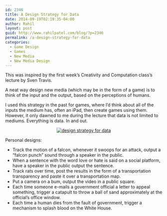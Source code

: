 ```yaml
---
id: 2346
title: A Design Strategy for Data
date: 2014-09-19T02:19:35-04:00
author: Rahil
layout: post
guid: http://www.rahilpatel.com/blog/?p=2346
permalink: /a-design-strategy-for-data
categories:
  - Game Design
  - Games
  - New Media
  - New Media Design
---
```

This was inspired by the first week&#8217;s Creativity and Computation class&#8217;s lecture by Sven Travis.

A neat way design new media (which may be in the form of a game) is to think of the input and the output, based on the perceptions of humans.

I used this strategy in the past for games, where I&#8217;d think about all of the inputs the medium has, often an iPad, then create games using them. However, it only dawned to me during the lecture that data is not limited to mediums. Everything is data. In and out.

<div style="text-align: center;">
  <a href="http://www.rahilpatel.com/blog/wp-content/uploads/2014/09/design-strategy-for-data.svg"><img class="alignnone size-large wp-image-2347" src="http://www.rahilpatel.com/blog/wp-content/uploads/2014/09/design-strategy-for-data.svg" alt="design strategy for data" /></a>
</div>

Personal designs:

  * Track the motion of a falcon, whenever it swoops for an attack, output a &#8220;falcon punch&#8221; sound through a speaker in the public.
  * When a sentence with the word love or hate is said on a social platform, have a speaker in the public output the sentence.
  * Track rats over time, post the results in the form of a transportation transparency and paste it over a transportation map.
  * Put a camera on a bum, output the video in a public square.
  * Each time someone e-mails a government official a letter to appeal something, trigger a catapult to throw a ball of sand approximately at the official&#8217;s office window.
  * Each time a human dies from the fault of government, trigger a mechanism to splash blood on the White House.